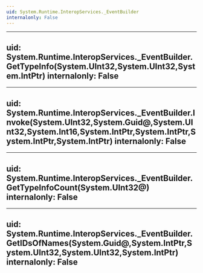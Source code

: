 ```yaml
---
uid: System.Runtime.InteropServices._EventBuilder
internalonly: False
---
```


---
uid: System.Runtime.InteropServices._EventBuilder.GetTypeInfo(System.UInt32,System.UInt32,System.IntPtr)
internalonly: False
---

---
uid: System.Runtime.InteropServices._EventBuilder.Invoke(System.UInt32,System.Guid@,System.UInt32,System.Int16,System.IntPtr,System.IntPtr,System.IntPtr,System.IntPtr)
internalonly: False
---

---
uid: System.Runtime.InteropServices._EventBuilder.GetTypeInfoCount(System.UInt32@)
internalonly: False
---

---
uid: System.Runtime.InteropServices._EventBuilder.GetIDsOfNames(System.Guid@,System.IntPtr,System.UInt32,System.UInt32,System.IntPtr)
internalonly: False
---

